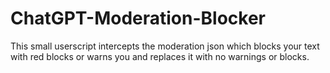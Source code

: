 # ChatGPT-Moderation-Blocker
This small userscript intercepts the moderation json which blocks your text with red blocks or warns you and replaces it with no warnings or blocks.
